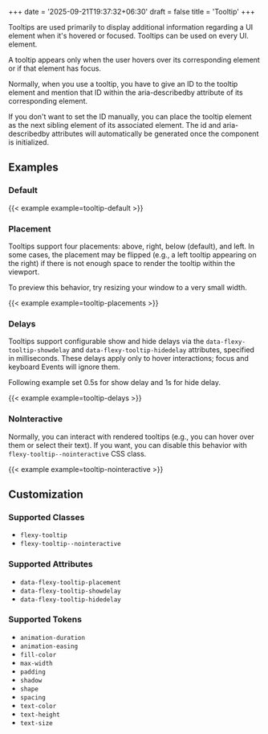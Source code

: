 +++
date = '2025-09-21T19:37:32+06:30'
draft = false
title = 'Tooltip'
+++

Tooltips are used primarily to display additional information regarding a UI
element when it's hovered or focused. Tooltips can be used on every UI.
element.

A tooltip appears only when the user hovers over its corresponding element or if
that element has focus.

Normally, when you use a tooltip, you have to give an ID to the tooltip element and mention that ID within the aria-describedby attribute of its corresponding element.

If you don't want to set the ID manually, you can place the tooltip element as the next sibling element of its associated element. The id and aria-describedby attributes will automatically be generated once the component is initialized.

<!--more-->

## Examples

### Default

{{< example example=tooltip-default >}}

### Placement

Tooltips support four placements: above, right, below (default), and left. In some cases, the placement may be flipped (e.g., a left tooltip appearing on the right) if there is not enough space to render the tooltip within the viewport.

To preview this behavior, try resizing your window to a very small width.

{{< example example=tooltip-placements >}}

### Delays

Tooltips support configurable show and hide delays via the
`data-flexy-tooltip-showdelay` and `data-flexy-tooltip-hidedelay` attributes,
specified in milliseconds. These delays apply only to hover interactions; focus
and keyboard Events will ignore them.

Following example set 0.5s for show delay and 1s for hide delay.

{{< example example=tooltip-delays >}}

### NoInteractive

Normally, you can interact with rendered tooltips (e.g., you can hover over
them or select their text). If you want, you can disable this behavior with
`flexy-tooltip--nointeractive` CSS class.

{{< example example=tooltip-nointeractive >}}

## Customization

### Supported Classes

- `flexy-tooltip`
- `flexy-tooltip--nointeractive`

### Supported Attributes

- `data-flexy-tooltip-placement`
- `data-flexy-tooltip-showdelay`
- `data-flexy-tooltip-hidedelay`

### Supported Tokens

- `animation-duration`
- `animation-easing`
- `fill-color`
- `max-width`
- `padding`
- `shadow`
- `shape`
- `spacing`
- `text-color`
- `text-height`
- `text-size`

